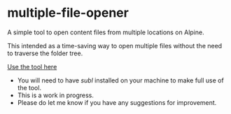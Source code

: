 # multiple-file-opener
A simple tool to open content files from multiple locations on Alpine.

This intended as a time-saving way to open multiple files without the need to traverse the folder tree.

[Use the tool here](http://gordonez5.github.io/multiple-file-opener/)

* You will need to have *subl* installed on your machine to make full use of the tool.
* This is a work in progress.
* Please do let me know if you have any suggestions for improvement.
